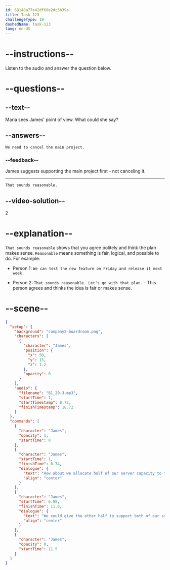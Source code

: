 ```yaml
---
id: 68148a77e42df60e2dc5b39a
title: Task 123
challengeType: 19
dashedName: task-123
lang: en-US
---
```


<!-- (Audio) James: How about we allocate half of our server capacity to the main project since it's crucial for our yearly goals? We could give the other half to support both of our smaller initiatives. -->

<!-- SPEAKING -->

# --instructions--

Listen to the audio and answer the question below.

# --questions--

## --text--

Maria sees James' point of view. What could she say?

## --answers--

`We need to cancel the main project.`

### --feedback--

James suggests supporting the main project first - not canceling it.

---

`That sounds reasonable.`

## --video-solution--

2

# --explanation--

`That sounds reasonable` shows that you agree politely and think the plan makes sense. `Reasonable` means something is fair, logical, and possible to do. For example:

- Person 1: `We can test the new feature on Friday and release it next week.`

- Person 2: `That sounds reasonable. Let's go with that plan.` - This person agrees and thinks the idea is fair or makes sense.

# --scene--

```json
{
  "setup": {
    "background": "company2-boardroom.png",
    "characters": [
      {
        "character": "James",
        "position": {
          "x": 50,
          "y": 15,
          "z": 1.2
        },
        "opacity": 0
      }
    ],
    "audio": {
      "filename": "B1_20-3.mp3",
      "startTime": 1,
      "startTimestamp": 8.72,
      "finishTimestamp": 18.72
    }
  },
  "commands": [
    {
      "character": "James",
      "opacity": 1,
      "startTime": 0
    },
    {
      "character": "James",
      "startTime": 1,
      "finishTime": 6.74,
      "dialogue": {
        "text": "How about we allocate half of our server capacity to the main project, since it's crucial for our yearly goals?",
        "align": "center"
      }
    },
    {
      "character": "James",
      "startTime": 6.98,
      "finishTime": 11.0,
      "dialogue": {
        "text": "We could give the other half to support both of our smaller initiatives.",
        "align": "center"
      }
    },
    {
      "character": "James",
      "opacity": 0,
      "startTime": 11.5
    }
  ]
}
```
